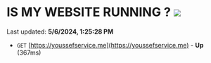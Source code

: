 # IS MY WEBSITE RUNNING ? [![](https://img.shields.io/static/v1?label=Sponsor&message=%E2%9D%A4&logo=GitHub&color=%23fe8e86)](https://github.com/sponsors/<username>)

Last updated: **5/6/2024, 1:25:28 PM**

- `GET` [https://youssefservice.me](https://youssefservice.me) - **Up** (367ms)
